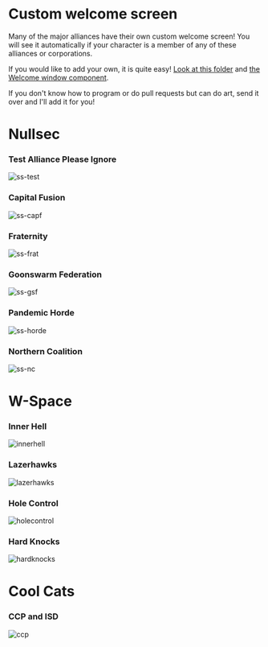 # Custom welcome screen

Many of the major alliances have their own custom welcome screen! You will see it automatically if your character is a member of any of these alliances or corporations.

If you would like to add your own, it is quite easy! [Look at this folder](app/renderer/beans/) and [the Welcome window component](app/renderer/windows/Welcome.tsx).

If you don't know how to program or do pull requests but can do art, send it over and I'll add it for you!

# Nullsec
### Test Alliance Please Ignore
![ss-test](https://user-images.githubusercontent.com/62183293/79319766-c0be0080-7ed6-11ea-9e8a-b2db0e3cd8e4.png)

### Capital Fusion
![ss-capf](https://user-images.githubusercontent.com/62183293/79319760-c0256a00-7ed6-11ea-91ba-858765bf6c8d.png)

### Fraternity
![ss-frat](https://user-images.githubusercontent.com/62183293/79319762-c0256a00-7ed6-11ea-88c5-689cfa94ea10.png)

### Goonswarm Federation
![ss-gsf](https://user-images.githubusercontent.com/62183293/79319763-c0256a00-7ed6-11ea-9d75-7840865c912a.png)

### Pandemic Horde
![ss-horde](https://user-images.githubusercontent.com/62183293/79319764-c0256a00-7ed6-11ea-8a7d-5e77cb280aff.png)

### Northern Coalition
![ss-nc](https://user-images.githubusercontent.com/62183293/79319765-c0be0080-7ed6-11ea-85f8-3f8699d2eb6c.png)

# W-Space
### Inner Hell
![innerhell](https://user-images.githubusercontent.com/62183293/79350478-83249c00-7f05-11ea-8943-76e5b7f05059.png)

### Lazerhawks
![lazerhawks](https://user-images.githubusercontent.com/62183293/79376863-c7756380-7f28-11ea-8b6b-544b82d8e0ec.png)

### Hole Control
![holecontrol](https://user-images.githubusercontent.com/62183293/79376861-c7756380-7f28-11ea-9e0a-c50f707edf5c.png)

### Hard Knocks
![hardknocks](https://user-images.githubusercontent.com/62183293/79376860-c7756380-7f28-11ea-9d67-deb0a72d4096.png)

# Cool Cats
### CCP and ISD
![ccp](https://user-images.githubusercontent.com/62183293/79376859-c6dccd00-7f28-11ea-8856-3026fa08aa8c.png)